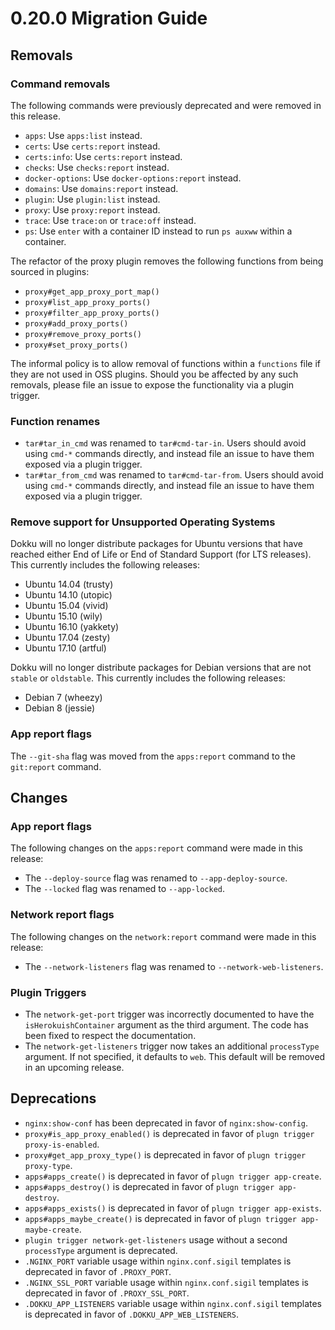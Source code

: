 # 0.20.0 Migration Guide

## Removals

### Command removals

The following commands were previously deprecated and were removed in this release.

- `apps`: Use `apps:list` instead.
- `certs`: Use `certs:report` instead.
- `certs:info`: Use `certs:report` instead.
- `checks`: Use `checks:report` instead.
- `docker-options`: Use `docker-options:report` instead.
- `domains`: Use `domains:report` instead.
- `plugin`: Use `plugin:list` instead.
- `proxy`: Use `proxy:report` instead.
- `trace`: Use `trace:on` or `trace:off` instead.
- `ps`: Use `enter` with a container ID instead to run `ps auxww` within a container.

The refactor of the proxy plugin removes the following functions from being sourced in plugins:

- `proxy#get_app_proxy_port_map()`
- `proxy#list_app_proxy_ports()`
- `proxy#filter_app_proxy_ports()`
- `proxy#add_proxy_ports()`
- `proxy#remove_proxy_ports()`
- `proxy#set_proxy_ports()`

The informal policy is to allow removal of functions within a `functions` file if they are not used in OSS plugins. Should you be affected by any such removals, please file an issue to expose the functionality via a plugin trigger.

### Function renames

- `tar#tar_in_cmd` was renamed to `tar#cmd-tar-in`. Users should avoid using `cmd-*` commands directly, and instead file an issue to have them exposed via a plugin trigger.
- `tar#tar_from_cmd` was renamed to `tar#cmd-tar-from`. Users should avoid using `cmd-*` commands directly, and instead file an issue to have them exposed via a plugin trigger.

### Remove support for Unsupported Operating Systems

Dokku will no longer distribute packages for Ubuntu versions that have reached either End of Life or End of Standard Support (for LTS releases). This currently includes the following releases:

- Ubuntu 14.04 (trusty)
- Ubuntu 14.10 (utopic)
- Ubuntu 15.04 (vivid)
- Ubuntu 15.10 (wily)
- Ubuntu 16.10 (yakkety)
- Ubuntu 17.04 (zesty)
- Ubuntu 17.10 (artful)

Dokku will no longer distribute packages for Debian versions that are not `stable` or `oldstable`. This currently includes the following releases:

- Debian 7 (wheezy)
- Debian 8 (jessie)

### App report flags

The `--git-sha` flag was moved from the `apps:report` command to the `git:report` command.

## Changes

### App report flags

The following changes on the `apps:report` command were made in this release:

- The `--deploy-source` flag was renamed to `--app-deploy-source`.
- The `--locked` flag was renamed to `--app-locked`.

### Network report flags

The following changes on the `network:report` command were made in this release:

- The `--network-listeners` flag was renamed to `--network-web-listeners`.

### Plugin Triggers

- The `network-get-port` trigger was incorrectly documented to have the `isHerokuishContainer` argument as the third argument. The code has been fixed to respect the documentation.
- The `network-get-listeners` trigger now takes an additional `processType` argument. If not specified, it defaults to `web`. This default will be removed in an upcoming release.

## Deprecations

- `nginx:show-conf` has been deprecated in favor of `nginx:show-config`.
- `proxy#is_app_proxy_enabled()` is deprecated in favor of `plugn trigger proxy-is-enabled`.
- `proxy#get_app_proxy_type()` is deprecated in favor of `plugn trigger proxy-type`.
- `apps#apps_create()` is deprecated in favor of `plugn trigger app-create`.
- `apps#apps_destroy()` is deprecated in favor of `plugn trigger app-destroy`.
- `apps#apps_exists()` is deprecated in favor of `plugn trigger app-exists`.
- `apps#apps_maybe_create()` is deprecated in favor of `plugn trigger app-maybe-create`.
- `plugin trigger network-get-listeners` usage without a second `processType` argument is deprecated.
- `.NGINX_PORT` variable usage within `nginx.conf.sigil` templates is deprecated in favor of `.PROXY_PORT`.
- `.NGINX_SSL_PORT` variable usage within `nginx.conf.sigil` templates is deprecated in favor of `.PROXY_SSL_PORT`.
- `.DOKKU_APP_LISTENERS` variable usage within `nginx.conf.sigil` templates is deprecated in favor of `.DOKKU_APP_WEB_LISTENERS`.
